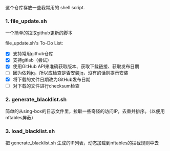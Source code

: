 这个仓库存放一些我常用的 shell script.

### 1. file_update.sh
一个简单的拉取github更新的脚本

file_update.sh's To-Do List:
- [x] 支持常用github仓库
- [x] 支持gitlab（尝试）
- [x] 使用GitHub API来准确获取版本、获取下载链接、获取发布日期
- [ ] 因为依赖jq，所以应检查是否安装jq，没有的话则提示安装
- [x] 将下载的文件日期改为GitHub发布日期
- [ ] 对下载的文件进行checksum检查

### 2. generate_blacklist.sh
简单的从sing-box的日志文件里，拉取一些奇怪的访问IP，去重并排序。（以便用nftables屏蔽）

### 3. load_blacklist.sh
把 generate_blacklist.sh 生成的IP列表，动态加载到nftables的拦截规则中去
